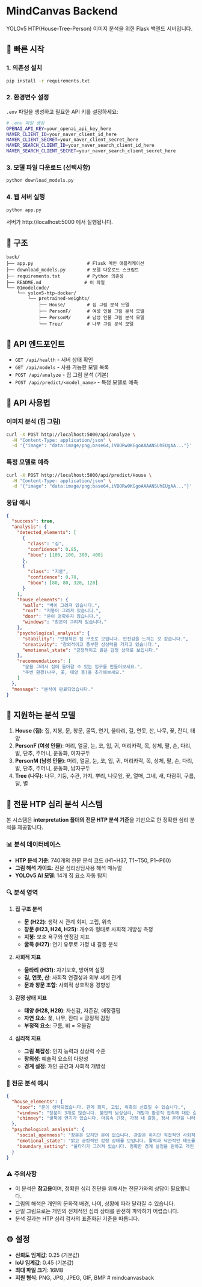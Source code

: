 # MindCanvas Backend

YOLOv5 HTP(House-Tree-Person) 이미지 분석을 위한 Flask 백엔드 서버입니다.

## 🚀 빠른 시작

### 1. 의존성 설치
```bash
pip install -r requirements.txt
```

### 2. 환경변수 설정
`.env` 파일을 생성하고 필요한 API 키를 설정하세요:
```bash
# .env 파일 생성
OPENAI_API_KEY=your_openai_api_key_here
NAVER_CLIENT_ID=your_naver_client_id_here
NAVER_CLIENT_SECRET=your_naver_client_secret_here
NAVER_SEARCH_CLIENT_ID=your_naver_search_client_id_here
NAVER_SEARCH_CLIENT_SECRET=your_naver_search_client_secret_here
```

### 3. 모델 파일 다운로드 (선택사항)
```bash
python download_models.py
```

### 4. 웹 서버 실행
```bash
python app.py
```

서버가 http://localhost:5000 에서 실행됩니다.

## 📁 구조

```
back/
├── app.py                    # Flask 메인 애플리케이션
├── download_models.py        # 모델 다운로드 스크립트
├── requirements.txt          # Python 의존성
├── README.md                # 이 파일
└── 01modelcode/
    └── yolov5-htp-docker/
        └── pretrained-weights/
            ├── House/        # 집 그림 분석 모델
            ├── PersonF/      # 여성 인물 그림 분석 모델
            ├── PersonM/      # 남성 인물 그림 분석 모델
            └── Tree/         # 나무 그림 분석 모델
```

## 🔧 API 엔드포인트

- `GET /api/health` - 서버 상태 확인
- `GET /api/models` - 사용 가능한 모델 목록
- `POST /api/analyze` - 집 그림 분석 (기본)
- `POST /api/predict/<model_name>` - 특정 모델로 예측

## 📝 API 사용법

### 이미지 분석 (집 그림)
```bash
curl -X POST http://localhost:5000/api/analyze \
  -H "Content-Type: application/json" \
  -d '{"image": "data:image/png;base64,iVBORw0KGgoAAAANSUhEUgAA..."}'
```

### 특정 모델로 예측
```bash
curl -X POST http://localhost:5000/api/predict/House \
  -H "Content-Type: application/json" \
  -d '{"image": "data:image/png;base64,iVBORw0KGgoAAAANSUhEUgAA..."}'
```

### 응답 예시
```json
{
  "success": true,
  "analysis": {
    "detected_elements": [
      {
        "class": "집",
        "confidence": 0.85,
        "bbox": [100, 100, 300, 400]
      },
      {
        "class": "지붕",
        "confidence": 0.78,
        "bbox": [80, 80, 320, 120]
      }
    ],
    "house_elements": {
      "walls": "벽이 그려져 있습니다.",
      "roof": "지붕이 그려져 있습니다.",
      "door": "문이 명확하지 않습니다.",
      "windows": "창문이 그려져 있습니다."
    },
    "psychological_analysis": {
      "stability": "안정적인 집 구조로 보입니다. 안전감을 느끼는 것 같습니다.",
      "creativity": "창의적이고 풍부한 상상력을 가지고 있습니다.",
      "emotional_state": "긍정적이고 밝은 감정 상태로 보입니다."
    },
    "recommendations": [
      "문을 그려서 집에 들어갈 수 있는 입구를 만들어보세요.",
      "주변 환경(나무, 꽃, 태양 등)을 추가해보세요."
    ]
  },
  "message": "분석이 완료되었습니다."
}
```

## 🧠 지원하는 분석 모델

1. **House (집)**: 집, 지붕, 문, 창문, 굴뚝, 연기, 울타리, 길, 연못, 산, 나무, 꽃, 잔디, 태양
2. **PersonF (여성 인물)**: 머리, 얼굴, 눈, 코, 입, 귀, 머리카락, 목, 상체, 팔, 손, 다리, 발, 단추, 주머니, 운동화, 여자구두
3. **PersonM (남성 인물)**: 머리, 얼굴, 눈, 코, 입, 귀, 머리카락, 목, 상체, 팔, 손, 다리, 발, 단추, 주머니, 운동화, 남자구두
4. **Tree (나무)**: 나무, 기둥, 수관, 가지, 뿌리, 나뭇잎, 꽃, 열매, 그네, 새, 다람쥐, 구름, 달, 별

## 🧠 전문 HTP 심리 분석 시스템

본 시스템은 **interpretation 폴더의 전문 HTP 분석 기준**을 기반으로 한 정확한 심리 분석을 제공합니다.

### 📊 분석 데이터베이스

- **HTP 분석 기준**: 740개의 전문 분석 코드 (H1~H37, T1~T50, P1~P60)
- **그림 해석 가이드**: 전문 심리상담사용 해석 매뉴얼
- **YOLOv5 AI 모델**: 14개 집 요소 자동 탐지

### 🔍 분석 영역

1. **집 구조 분석**
   - **문 (H22)**: 생략 시 관계 회피, 고립, 위축
   - **창문 (H23, H24, H25)**: 개수와 형태로 사회적 개방성 측정
   - **지붕**: 보호 욕구와 안정감 지표
   - **굴뚝 (H27)**: 연기 유무로 가정 내 갈등 분석

2. **사회적 지표**
   - **울타리 (H31)**: 자기보호, 방어벽 설정
   - **길, 연못, 산**: 사회적 연결성과 외부 세계 관계
   - **문과 창문 조합**: 사회적 상호작용 경향성

3. **감정 상태 지표**
   - **태양 (H28, H29)**: 자신감, 자존감, 애정결핍
   - **자연 요소**: 꽃, 나무, 잔디 = 긍정적 감정
   - **부정적 요소**: 구름, 비 = 우울감

4. **심리적 지표**
   - **그림 복잡성**: 인지 능력과 상상력 수준
   - **창의성**: 예술적 요소의 다양성
   - **경계 설정**: 개인 공간과 사회적 개방성

### 🎯 전문 분석 예시

```json
{
  "house_elements": {
    "door": "문이 생략되었습니다. 관계 회피, 고립, 위축의 신호일 수 있습니다.",
    "windows": "창문이 3개로 많습니다. 불안의 보상심리, 개방과 환경적 접촉에 대한 갈망을 나타낼 수 있습니다.",
    "chimney": "굴뚝에 연기가 있습니다. 마음속 긴장, 가정 내 갈등, 정서 혼란을 나타낼 수 있습니다."
  },
  "psychological_analysis": {
    "social_openness": "창문은 있지만 문이 없습니다. 관찰은 하지만 직접적인 사회적 접촉을 꺼릴 수 있습니다.",
    "emotional_state": "밝고 긍정적인 감정 상태를 보입니다. 활력과 낙관적인 태도를 가지고 있습니다.",
    "boundary_setting": "울타리가 그려져 있습니다. 명확한 경계 설정을 원하고 개인 공간을 중시하는 경향이 있습니다."
  }
}
```

### ⚠️ 주의사항

- 이 분석은 **참고용**이며, 정확한 심리 진단을 위해서는 전문가와의 상담이 필요합니다.
- 그림의 해석은 개인의 문화적 배경, 나이, 상황에 따라 달라질 수 있습니다.
- 단일 그림으로는 개인의 전체적인 심리 상태를 완전히 파악하기 어렵습니다.
- 분석 결과는 HTP 심리 검사의 표준화된 기준을 따릅니다.

## ⚙️ 설정

- **신뢰도 임계값**: 0.25 (기본값)
- **IoU 임계값**: 0.45 (기본값)
- **최대 파일 크기**: 16MB
- **지원 형식**: PNG, JPG, JPEG, GIF, BMP
#   m i n d c a n v a s b a c k  
 